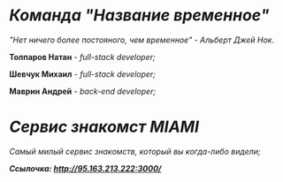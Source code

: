 # ***Команда "Название временное"***
*"Нет ничего более постояного, чем временное" - Альберт Джей Нок.*

**Толпаров Натан** - *full-stack developer;*

**Шевчук Михаил** - *full-stack developer;*

**Маврин Андрей** - *back-end developer;*

# ***Сервис знакомст MIAMI***
*Самый милый сервис знакомств, который вы когда-либо видели;*

***Ссылочка: http://95.163.213.222:3000/***
